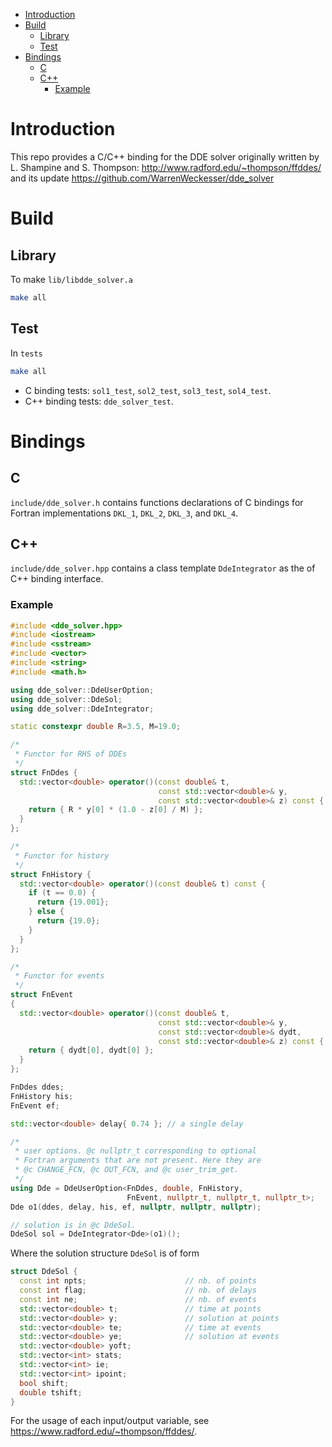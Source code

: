 - [Introduction](#org4dcdd1e)
- [Build](#org5fc0436)
  - [Library](#orgced3bd6)
  - [Test](#org6d8321e)
- [Bindings](#org475cdd9)
  - [C](#org39e1f38)
  - [C++](#org49dfe8a)
    - [Example](#org0844dd9)



<a id="org4dcdd1e"></a>

# Introduction

This repo provides a C/C++ binding for the DDE solver originally written by L. Shampine and S. Thompson: <http://www.radford.edu/~thompson/ffddes/> and its update <https://github.com/WarrenWeckesser/dde_solver>


<a id="org5fc0436"></a>

# Build


<a id="orgced3bd6"></a>

## Library

To make `lib/libdde_solver.a`

```bash
make all
```


<a id="org6d8321e"></a>

## Test

In `tests`

```bash
make all
```

-   C binding tests: `sol1_test`, `sol2_test`, `sol3_test`, `sol4_test`.
-   C++ binding tests: `dde_solver_test`.


<a id="org475cdd9"></a>

# Bindings


<a id="org39e1f38"></a>

## C

`include/dde_solver.h` contains functions declarations of C bindings for Fortran implementations `DKL_1`, `DKL_2`, `DKL_3`, and `DKL_4`.


<a id="org49dfe8a"></a>

## C++

`include/dde_solver.hpp` contains a class template `DdeIntegrator` as the of C++ binding interface.


<a id="org0844dd9"></a>

### Example

```c++
#include <dde_solver.hpp>
#include <iostream>
#include <sstream>
#include <vector>
#include <string>
#include <math.h>

using dde_solver::DdeUserOption;
using dde_solver::DdeSol;
using dde_solver::DdeIntegrator;

static constexpr double R=3.5, M=19.0;

/*
 * Functor for RHS of DDEs
 */
struct FnDdes {
  std::vector<double> operator()(const double& t,
                                 const std::vector<double>& y,
                                 const std::vector<double>& z) const {
    return { R * y[0] * (1.0 - z[0] / M) };
  }
};

/*
 * Functor for history
 */
struct FnHistory {
  std::vector<double> operator()(const double& t) const {
    if (t == 0.0) {
      return {19.001};
    } else {
      return {19.0};
    }
  }
};

/*
 * Functor for events
 */
struct FnEvent
{
  std::vector<double> operator()(const double& t,
                                 const std::vector<double>& y,
                                 const std::vector<double>& dydt,
                                 const std::vector<double>& z) const {
    return { dydt[0], dydt[0] };
  }
};

FnDdes ddes;
FnHistory his;
FnEvent ef;

std::vector<double> delay{ 0.74 }; // a single delay

/*
 * user options. @c nullptr_t corresponding to optional
 * Fortran arguments that are not present. Here they are 
 * @c CHANGE_FCN, @c OUT_FCN, and @c user_trim_get.
 */
using Dde = DdeUserOption<FnDdes, double, FnHistory,
                          FnEvent, nullptr_t, nullptr_t, nullptr_t>;
Dde o1(ddes, delay, his, ef, nullptr, nullptr, nullptr);

// solution is in @c DdeSol.
DdeSol sol = DdeIntegrator<Dde>(o1)();
```

Where the solution structure `DdeSol` is of form

```c++
struct DdeSol {
  const int npts;                      // nb. of points
  const int flag;                      // nb. of delays
  const int ne;                        // nb. of events
  std::vector<double> t;               // time at points
  std::vector<double> y;               // solution at points
  std::vector<double> te;              // time at events
  std::vector<double> ye;              // solution at events
  std::vector<double> yoft;
  std::vector<int> stats;
  std::vector<int> ie;
  std::vector<int> ipoint;
  bool shift;
  double tshift;
}
```

For the usage of each input/output variable, see <https://www.radford.edu/~thompson/ffddes/>.
